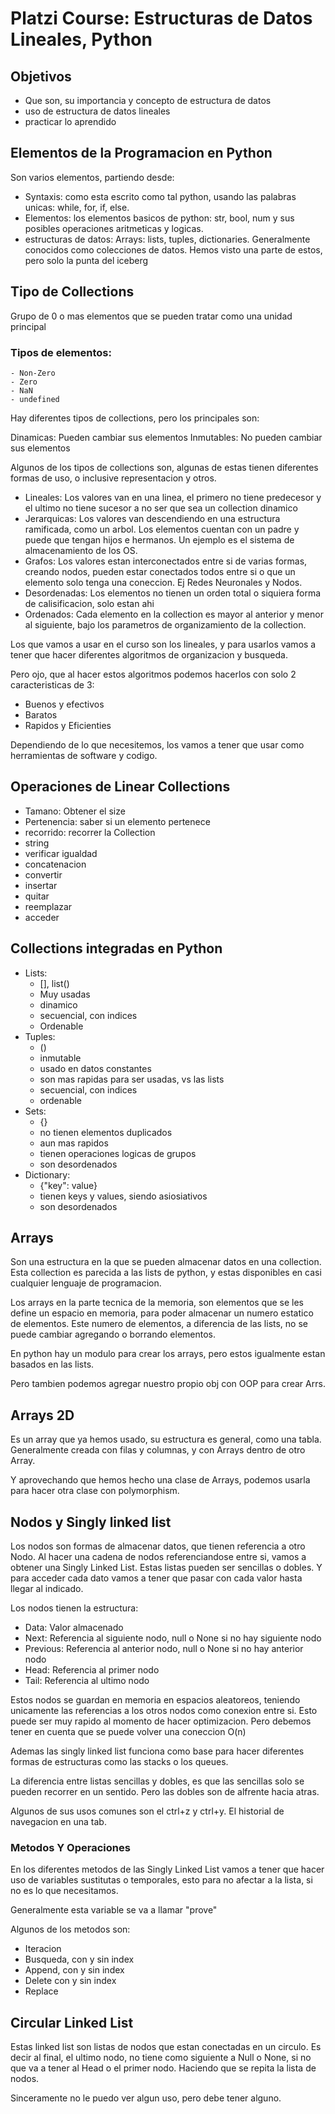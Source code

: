 # Platzi Course: Estructuras de Datos Lineales, Python

## Objetivos
- Que son, su importancia y concepto de estructura de datos
- uso de estructura de datos lineales
- practicar lo aprendido

## Elementos de la Programacion en Python

Son varios elementos, partiendo desde:
- Syntaxis:
    como esta escrito como tal python, usando las palabras 
    unicas: while, for, if, else.
- Elementos:
    los elementos basicos de python: str, bool, num y sus posibles 
    operaciones aritmeticas y logicas.
- estructuras de datos:
    Arrays: lists, tuples, dictionaries. Generalmente conocidos como 
    colecciones de datos. Hemos visto una parte de estos, pero solo la 
    punta del iceberg

## Tipo de Collections

Grupo de 0 o mas elementos que se pueden tratar como una unidad principal

### Tipos de elementos:
    - Non-Zero
    - Zero
    - NaN
    - undefined

Hay diferentes tipos de collections, pero los principales son:

Dinamicas: Pueden cambiar sus elementos
Inmutables: No pueden cambiar sus elementos

Algunos de los tipos de collections son, algunas de 
estas tienen diferentes formas de uso, o inclusive representacion y otros.

- Lineales:
    Los valores van en una linea, el primero no tiene predecesor y el ultimo no tiene sucesor a no 
    ser que sea un collection dinamico
- Jerarquicas:
    Los valores van descendiendo en una estructura ramificada, como un arbol. Los elementos cuentan con 
    un padre y puede que tengan hijos e hermanos. Un ejemplo es el sistema de almacenamiento de los OS.
- Grafos:
    Los valores estan interconectados entre si de varias formas, creando nodos, pueden estar conectados 
    todos entre si o que un elemento solo tenga una coneccion. Ej Redes Neuronales y Nodos.
- Desordenadas:
    Los elementos no tienen un orden total o siquiera forma de calisificacion, solo estan ahi
- Ordenados:
    Cada elemento en la collection es mayor al anterior y menor al siguiente, bajo los parametros de organizamiento 
    de la collection.

Los que vamos a usar en el curso son los lineales, y para usarlos vamos a tener que hacer diferentes algoritmos de 
organizacion y busqueda. 

Pero ojo, que al hacer estos algoritmos podemos hacerlos con solo 2 caracteristicas de 3:

- Buenos y efectivos
- Baratos
- Rapidos y Eficienties

Dependiendo de lo que necesitemos, los vamos a tener que usar como herramientas de software y codigo.

## Operaciones de Linear Collections

- Tamano: Obtener el size
- Pertenencia: saber si un elemento pertenece
- recorrido: recorrer la Collection 
- string
- verificar igualdad
- concatenacion
- convertir 
- insertar
- quitar
- reemplazar
- acceder

## Collections integradas en Python

- Lists:
    - [], list()
    - Muy usadas
    - dinamico
    - secuencial, con indices
    - Ordenable
- Tuples:
    - ()
    - inmutable
    - usado en datos constantes
    - son mas rapidas para ser usadas, vs las lists
    - secuencial, con indices
    - ordenable
- Sets:
    - {}
    - no tienen elementos duplicados
    - aun mas rapidos
    - tienen operaciones logicas de grupos
    - son desordenados
- Dictionary:
    - {"key": value}
    - tienen keys y values, siendo asiosiativos
    - son desordenados

## Arrays

Son una estructura en la que se pueden almacenar datos en una collection. 
Esta collection es parecida a las lists de python, y estas disponibles en casi cualquier lenguaje
de programacion.

Los arrays en la parte tecnica de la memoria, son elementos que se les define un espacio en memoria, para poder 
almacenar un numero estatico de elementos. Este numero de elementos, a diferencia de las lists, no se puede 
cambiar agregando o borrando elementos.

En python hay un modulo para crear los arrays, pero estos igualmente estan basados en las lists.

Pero tambien podemos agregar nuestro propio obj con OOP para crear Arrs.

## Arrays 2D

Es un array que ya hemos usado, su estructura es general, como una tabla. Generalmente creada con filas y columnas, 
y con Arrays dentro de otro Array.

Y aprovechando que hemos hecho una clase de Arrays, podemos usarla para hacer otra clase con polymorphism.

## Nodos y Singly linked list

Los nodos son formas de almacenar datos, que tienen referencia a otro Nodo. Al hacer una cadena de nodos 
referenciandose entre si, vamos a obtener una Singly Linked List. Estas listas pueden ser sencillas o dobles.
Y para acceder cada dato vamos a tener que pasar con cada valor hasta llegar al indicado.

Los nodos tienen la estructura:
- Data: Valor almacenado
- Next: Referencia al siguiente nodo, null o None si no hay siguiente nodo
- Previous: Referencia al anterior nodo, null o None si no hay anterior nodo
- Head: Referencia al primer nodo
- Tail: Referencia al ultimo nodo

Estos nodos se guardan en memoria en espacios aleatoreos, teniendo unicamente las referencias a los 
otros nodos como conexion entre si. Esto puede ser muy rapido al momento de hacer optimizacion. Pero debemos
tener en cuenta que se puede volver una coneccion O(n)

Ademas las singly linked list funciona como base para hacer diferentes formas de estructuras como 
las stacks o los queues. 

La diferencia entre listas sencillas y dobles, es que las sencillas solo se pueden recorrer en un sentido. 
Pero las dobles son de alfrente hacia atras. 

Algunos de sus usos comunes son el ctrl+z y ctrl+y. El historial de navegacion en una tab.

### Metodos Y Operaciones

En los diferentes metodos de las Singly Linked List vamos a tener que hacer uso de
variables sustitutas o temporales, esto para no afectar a la lista, si no es lo que necesitamos.

Generalmente esta variable se va a llamar \"prove\"

Algunos de los metodos son:

- Iteracion
- Busqueda, con y sin index
- Append, con y sin index
- Delete con y sin index
- Replace 

## Circular Linked List 

Estas linked list son listas de nodos que estan conectadas en un circulo. 
Es decir al final, el ultimo nodo, no tiene como siguiente a Null o None, si no 
que va a tener al Head o el primer nodo. Haciendo que se repita la lista de nodos.

Sinceramente no le puedo ver algun uso, pero debe tener alguno.
